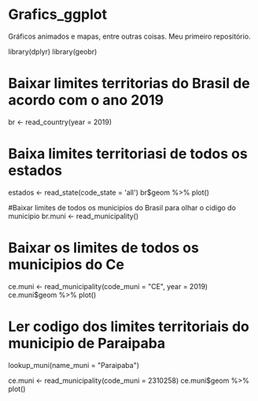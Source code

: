 # Grafics_ggplot
Gráficos animados e mapas, entre outras coisas.
Meu primeiro repositório.

library(dplyr)
library(geobr)

# Baixar limites territorias do Brasil de acordo com o ano 2019
br <- read_country(year = 2019) 

# Baixa limites territoriasi de todos os estados
estados <- read_state(code_state = 'all')
br$geom %>% plot()

#Baixar limites de todos os municipios do Brasil para olhar o cidigo do municipio
br.muni <- read_municipality()

# Baixar os limites de todos os municipios do Ce
ce.muni <- read_municipality(code_muni = "CE", year = 2019)
ce.muni$geom %>% plot()

# Ler codigo dos limites territoriais do municipio de Paraipaba
lookup_muni(name_muni = "Paraipaba")

ce.muni <- read_municipality(code_muni = 2310258)
ce.muni$geom %>% plot()

